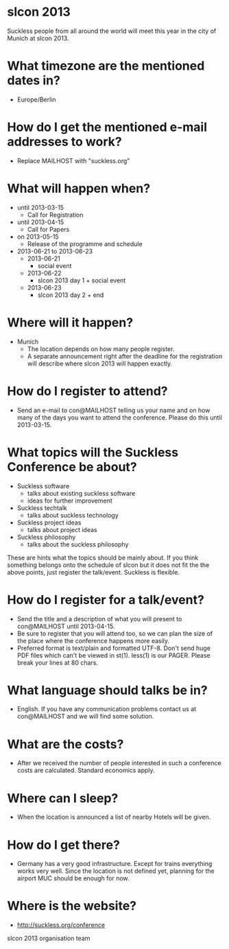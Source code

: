 slcon 2013
==========

Suckless people from all around the world will meet this year in the city
of Munich at slcon 2013.

# What timezone are the mentioned dates in?
* Europe/Berlin

# How do I get the mentioned e-mail addresses to work?
* Replace MAILHOST with "suckless.org"

# What will happen when?
* until 2013-03-15
	* Call for Registration
* until 2013-04-15
	* Call for Papers
* on 2013-05-15
	* Release of the programme and schedule
* 2013-06-21 to 2013-06-23
	* 2013-06-21
		* social event
	* 2013-06-22
		* slcon 2013 day 1 + social event
	* 2013-06-23
		* slcon 2013 day 2 + end

# Where will it happen?
* Munich
	* The location depends on how many people register.
	* A separate announcement right after the deadline for the
	  registration will describe where slcon 2013 will happen exactly.

# How do I register to attend?
* Send an e-mail to con@MAILHOST telling us your name and on how many of
  the days you want to attend the conference. Please do this until 2013-03-15.

# What topics will the Suckless Conference be about?
* Suckless software
	* talks about existing suckless software
	* ideas for further improvement
* Suckless techtalk
	* talks about suckless technology
* Suckless project ideas
	* talks about project ideas
* Suckless philosophy
	* talks about the suckless philosophy

These are hints what the topics should be mainly about. If you think something
belongs onto the schedule of slcon but it does not fit the the above points,
just register the talk/event. Suckless is flexible.

# How do I register for a talk/event?
* Send the title and a description of what you will present to con@MAILHOST
  until 2013-04-15.
* Be sure to register that you will attend too, so we can plan the size of the
  place where the conference happens more easily.
* Preferred format is text/plain and formatted UTF-8. Don't send huge PDF
  files which can't be viewed in st(1). less(1) is our PAGER. Please break
  your lines at 80 chars.

# What language should talks be in?
* English. If you have any communication problems contact us at con@MAILHOST
  and we will find some solution.

# What are the costs?
* After we received the number of people interested in such a conference costs
  are calculated. Standard economics apply.

# Where can I sleep?
* When the location is announced a list of nearby Hotels will be given.

# How do I get there?
* Germany has a very good infrastructure. Except for trains everything works
  very well. Since the location is not defined yet, planning for the airport
  MUC should be enough for now.

# Where is the website?
* http://suckless.org/conference


slcon 2013 organisation team

